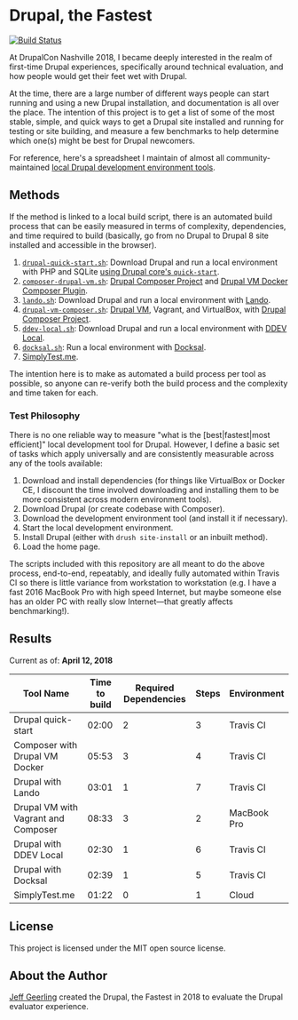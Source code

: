 # Drupal, the Fastest

[![Build Status](https://travis-ci.org/geerlingguy/drupal-the-fastest.svg?branch=master)](https://travis-ci.org/geerlingguy/drupal-the-fastest)

At DrupalCon Nashville 2018, I became deeply interested in the realm of first-time Drupal experiences, specifically around technical evaluation, and how people would get their feet wet with Drupal.

At the time, there are a large number of different ways people can start running and using a new Drupal installation, and documentation is all over the place. The intention of this project is to get a list of some of the most stable, simple, and quick ways to get a Drupal site installed and running for testing or site building, and measure a few benchmarks to help determine which one(s) might be best for Drupal newcomers.

For reference, here's a spreadsheet I maintain of almost all community-maintained [local Drupal development environment tools](https://docs.google.com/spreadsheets/d/11LWo_ks9TUoZIYJW0voXwogawohqAbOFv_dcBlAVs2E/edit?usp=drive_web&ouid=107078709110443510384).

## Methods

If the method is linked to a local build script, there is an automated build process that can be easily measured in terms of complexity, dependencies, and time required to build (basically, go from no Drupal to Drupal 8 site installed and accessible in the browser).

  1. [`drupal-quick-start.sh`](methods/drupal-quick-start.sh): Download Drupal and run a local environment with PHP and SQLite [using Drupal core's `quick-start`](https://www.drupal.org/project/drupal/issues/2911319).
  1. [`composer-drupal-vm.sh`](methods/composer-drupal-vm.sh): [Drupal Composer Project](https://github.com/drupal-composer/drupal-project) and [Drupal VM Docker Composer Plugin](https://github.com/geerlingguy/drupal-vm-docker).
  1. [`lando.sh`](methods/lando.sh): Download Drupal and run a local environment with [Lando](https://docs.devwithlando.io).
  1. [`drupal-vm-composer.sh`](methods/drupal-vm-composer.sh): [Drupal VM](https://www.drupalvm.com), Vagrant, and VirtualBox, with [Drupal Composer Project](https://github.com/drupal-composer/drupal-project).
  1. [`ddev-local.sh`](methods/ddev-local.sh): Download Drupal and run a local environment with [DDEV Local](https://github.com/drud/ddev).
  1. [`docksal.sh`](methods/docksal.sh): Run a local environment with [Docksal](https://docksal.io).
  1. [SimplyTest.me](https://simplytest.me).

The intention here is to make as automated a build process per tool as possible, so anyone can re-verify both the build process and the complexity and time taken for each.

### Test Philosophy

There is no one reliable way to measure "what is the [best|fastest|most efficient]" local development tool for Drupal. However, I define a basic set of tasks which apply universally and are consistently measurable across any of the tools available:

  1. Download and install dependencies (for things like VirtualBox or Docker CE, I discount the time involved downloading and installing them to be more consistent across modern environment tools).
  1. Download Drupal (or create codebase with Composer).
  1. Download the development environment tool (and install it if necessary).
  1. Start the local development environment.
  1. Install Drupal (either with `drush site-install` or an inbuilt method).
  1. Load the home page.

The scripts included with this repository are all meant to do the above process, end-to-end, repeatably, and ideally fully automated within Travis CI so there is little variance from workstation to workstation (e.g. I have a fast 2016 MacBook Pro with high speed Internet, but maybe someone else has an older PC with really slow Internet—that greatly affects benchmarking!).

## Results

Current as of: **April 12, 2018**

| Tool Name                           | Time to build | Required Dependencies | Steps | Environment |
| ----------------------------------- | ------------- | --------------------- | ----- | ----------- |
| Drupal quick-start                  | 02:00         | 2                     | 3     | Travis CI   |
| Composer with Drupal VM Docker      | 05:53         | 3                     | 4     | Travis CI   |
| Drupal with Lando                   | 03:01         | 1                     | 7     | Travis CI   |
| Drupal VM with Vagrant and Composer | 08:33         | 3                     | 2     | MacBook Pro |
| Drupal with DDEV Local              | 02:30         | 1                     | 6     | Travis CI   |
| Drupal with Docksal                 | 02:39         | 1                     | 5     | Travis CI   |
| SimplyTest.me                       | 01:22         | 0                     | 1     | Cloud       |

## License

This project is licensed under the MIT open source license.

## About the Author

[Jeff Geerling](https://www.jeffgeerling.com/) created the Drupal, the Fastest in 2018 to evaluate the Drupal evaluator experience.
